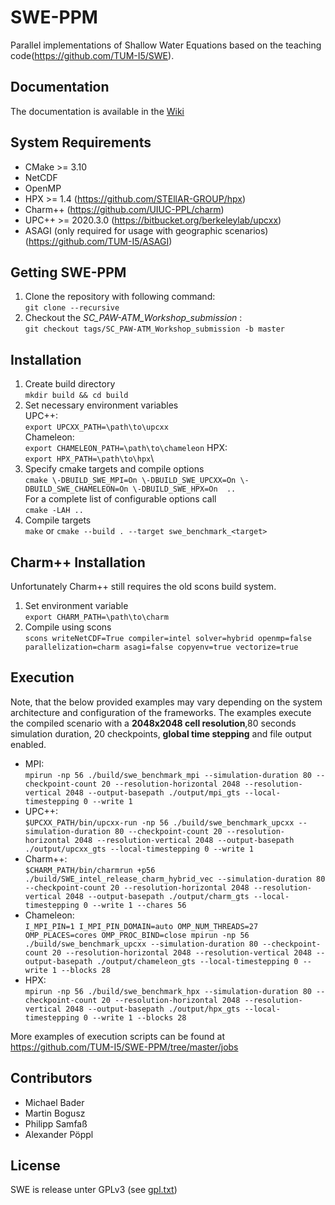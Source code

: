 SWE-PPM
===

Parallel implementations of Shallow Water Equations based on the teaching code(https://github.com/TUM-I5/SWE).

Documentation
-------------

The documentation is available in the [Wiki](https://github.com/TUM-I5/SWE/wiki)

System Requirements
------------
- CMake >= 3.10
- NetCDF
- OpenMP
- HPX >= 1.4 (https://github.com/STEllAR-GROUP/hpx)
- Charm++ (https://github.com/UIUC-PPL/charm)
- UPC++ >= 2020.3.0 (https://bitbucket.org/berkeleylab/upcxx)
- ASAGI (only required for usage with geographic scenarios) (https://github.com/TUM-I5/ASAGI)

Getting SWE-PPM
------------------
1. Clone the repository with following command: \
`git clone --recursive`
2. Checkout the *SC\_PAW-ATM\_Workshop\_submission* : \
`git checkout tags/SC_PAW-ATM_Workshop_submission -b master`

Installation
------------
1. Create build directory\
    `mkdir build && cd build`
2. Set necessary environment variables\
UPC++: \
`export UPCXX_PATH=\path\to\upcxx`\
Chameleon: \
`export CHAMELEON_PATH=\path\to\chameleon`
HPX: \
`export HPX_PATH=\path\to\hpx`\
3. Specify cmake targets and compile options\
    `cmake \-DBUILD_SWE_MPI=On \-DBUILD_SWE_UPCXX=On \-DBUILD_SWE_CHAMELEON=On \-DBUILD_SWE_HPX=On  ..`\
    For a complete list of configurable options call \
     `cmake -LAH ..`
4. Compile targets\
    `make` or `cmake --build . --target swe_benchmark_<target>`

Charm++ Installation
--------------
Unfortunately Charm++ still requires the old scons build system. 

1. Set environment variable \
`export CHARM_PATH=\path\to\charm`
2. Compile using scons \
`scons writeNetCDF=True compiler=intel solver=hybrid openmp=false parallelization=charm asagi=false copyenv=true vectorize=true`

Execution
------------
Note, that the below provided examples may vary depending on the system architecture and configuration of the frameworks.
The examples execute the compiled scenario with a **2048x2048 cell resolution**,80 seconds simulation duration, 20 checkpoints, **global time stepping** and file output enabled. 
- MPI: \
`mpirun -np 56 ./build/swe_benchmark_mpi --simulation-duration 80 --checkpoint-count 20 --resolution-horizontal 2048 --resolution-vertical 2048 --output-basepath ./output/mpi_gts --local-timestepping 0 --write 1`
- UPC++: \
`$UPCXX_PATH/bin/upcxx-run -np 56 ./build/swe_benchmark_upcxx --simulation-duration 80 --checkpoint-count 20 --resolution-horizontal 2048 --resolution-vertical 2048 --output-basepath ./output/upcxx_gts --local-timestepping 0 --write 1`
- Charm++:\
`$CHARM_PATH/bin/charmrun +p56 ./build/SWE_intel_release_charm_hybrid_vec --simulation-duration 80 --checkpoint-count 20 --resolution-horizontal 2048 --resolution-vertical 2048 --output-basepath ./output/charm_gts --local-timestepping 0 --write 1 --chares 56`
- Chameleon: \
`I_MPI_PIN=1 I_MPI_PIN_DOMAIN=auto OMP_NUM_THREADS=27 OMP_PLACES=cores OMP_PROC_BIND=close mpirun -np 56 ./build/swe_benchmark_upcxx --simulation-duration 80 --checkpoint-count 20 --resolution-horizontal 2048 --resolution-vertical 2048 --output-basepath ./output/chameleon_gts --local-timestepping 0 --write 1 --blocks 28`
- HPX: \
`mpirun -np 56 ./build/swe_benchmark_hpx --simulation-duration 80 --checkpoint-count 20 --resolution-horizontal 2048 --resolution-vertical 2048 --output-basepath ./output/hpx_gts --local-timestepping 0 --write 1 --blocks 28`

More examples of execution scripts can be found at https://github.com/TUM-I5/SWE-PPM/tree/master/jobs

Contributors
-------------
- Michael Bader
- Martin Bogusz
- Philipp Samfaß
- Alexander Pöppl

License
-------

SWE is release unter GPLv3 (see [gpl.txt](gpl.txt))
